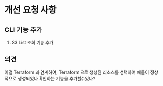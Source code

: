 # 개선 요청 사항

## CLI 기능 추가
1. S3 List 조회 기능 추가


## 의견
이걸 Terraform 과 연계하여, Terraform 으로 생성된 리소스를 선택하여 애들이 정상적으로 생성되었나 확인하는
기능을 추가할수있나?